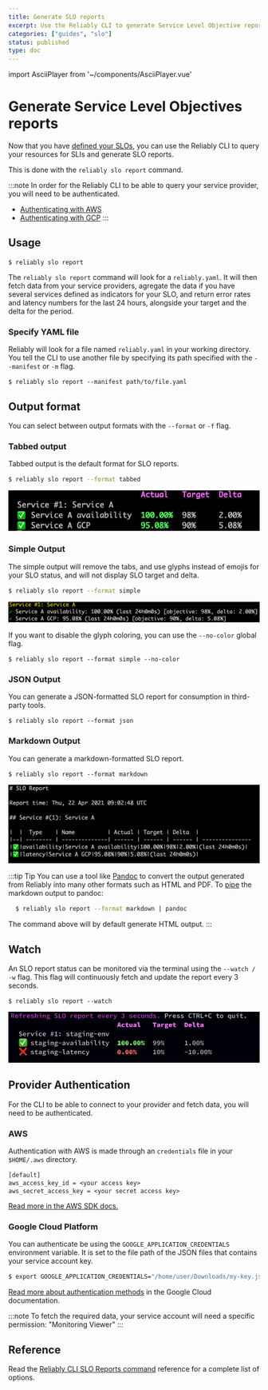 ```yaml
---
title: Generate SLO reports
excerpt: Use the Reliably CLI to generate Service Level Objective reports.
categories: ["guides", "slo"]
status: published
type: doc
---
```

import AsciiPlayer from '~/components/AsciiPlayer.vue'

# Generate Service Level Objectives reports

Now that you have [defined your SLOs](/docs/guides/slo/define-slos/), you can use the
Reliably CLI to query your resources for SLIs and generate SLO reports.

This is done with the `reliably slo report` command.

:::note
In order for the Reliably CLI to be able to query your service provider, you
will need to be authenticated.

* [Authenticating with AWS](#aws)
* [Authenticating with GCP](#google-cloud-platform)
:::

## Usage

```
$ reliably slo report
```
<AsciiPlayer id="409053" />

The `reliably slo report` command will look for a `reliably.yaml`. It will
then fetch data from your service providers, agregate the data if you have
several services defined as indicators for your SLO, and return error rates and
latency numbers for the last 24 hours, alongside your target and the delta for
the period.

### Specify YAML file

Reliably will look for a file named `reliably.yaml` in your  working directory.
You tell the CLI to use another file by specifying its path specified with the
`--manifest` or `-m` flag.

```
$ reliably slo report --manifest path/to/file.yaml
```

## Output format

You can select between output formats with the `--format` or `-f` flag.

### Tabbed output

Tabbed output is the default format for SLO reports.

```bash
$ reliably slo report --format tabbed
```

![Screenshot of a Reliably SLO report in the terminal](./images/slo-report-tabbed.png)

### Simple Output

The simple output will remove the tabs, and use glyphs instead of emojis for
your SLO status, and will not display SLO target and delta.

```bash
$ reliably slo report --format simple
```

![Screenshot of a Reliably SLO report in the terminal](./images/slo-report-simple.png)

If you want to disable the glyph coloring, you can use the `--no-color` global
flag.

```
$ reliably slo report --format simple --no-color
```

### JSON Output

You can generate a JSON-formatted SLO report for consumption in third-party
tools.

```
$ reliably slo report --format json
```

### Markdown Output

You can generate a markdown-formatted SLO report.

```
$ reliably slo report --format markdown
```

![Screenshot of a Reliably SLO report in markdown](./images/slo-report-markdown.png)

:::tip Tip
  You can use a tool like <a href="https://pandoc.org/" target="_blank" rel="noopener noreferer">Pandoc</a> to convert the output generated from Reliably
  into many other formats such as HTML and PDF. To <a href="https://www.geeksforgeeks.org/piping-in-unix-or-linux/" target="_blank" rel="noopener noreferer">pipe</a> the markdown output to pandoc:

  ```bash
    $ reliably slo report --format markdown | pandoc
  ```

  The command above will by default generate HTML output.
:::

## Watch

An SLO report status can be monitored via the terminal using the `--watch / -w` flag. This flag
will continuously fetch and update the report every 3 seconds.

```
$ reliably slo report --watch
```

![Screenshot of a Reliably SLO report in the terminal](./images/slo-report-watch.png)


## Provider Authentication

For the CLI to be able to connect to your provider and fetch data, you will need
to be authenticated.


### AWS

Authentication with AWS is made through an `credentials` file in your
`$HOME/.aws` directory.

```
[default]
aws_access_key_id = <your access key>
aws_secret_access_key = <your secret access key>
```

<a href="https://aws.github.io/aws-sdk-go-v2/docs/configuring-sdk/#specifying-credentials/" target="_blank" rel="noopener noreferer">Read more in the AWS SDK docs.</a>

### Google Cloud Platform

You can authenticate be using the  `GOOGLE_APPLICATION_CREDENTIALS` environment variable. It is set to the file path of the JSON files that contains your service account key.

```bash
$ export GOOGLE_APPLICATION_CREDENTIALS="/home/user/Downloads/my-key.json"
```

<a href="https://cloud.google.com/docs/authentication/getting-started" target="_blank" rel="noopener noreferer">Read more about authentication methods</a> in the Google Cloud documentation.

:::note
To fetch the required data, your service account will need a specific permission: "Monitoring Viewer"
:::

## Reference

Read the [Reliably CLI SLO Reports command](/docs/reference/cli/reliably-slo-report/) reference for a complete list of options.
